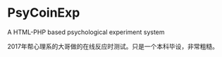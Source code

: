 # PsyCoinExp
A HTML-PHP based psychological experiment system

2017年帮心理系的大哥做的在线反应时测试。只是一个本科毕设，非常粗糙。
